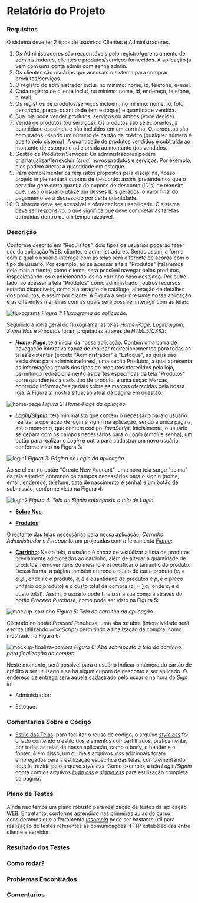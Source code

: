 # Relatório do Projeto

### Requisitos
O sistema deve ter 2 tipos de usuários: Clientes e Administradores.
1. Os Administradores são responsáveis pelo registro/gerenciamento de administradores, clientes e produtos/serviços fornecidos. A aplicação já vem com uma conta admin com senha admin.
2. Os clientes são usuários que acessam o sistema para comprar produtos/serviços.
3. O registro do administrador inclui, no mínimo: nome, id, telefone, e-mail.
4. Cada registro de cliente inclui, no mínimo: nome, id, endereço, telefone, e-mail.
5. Os registros de produtos/serviços incluem, no mínimo: nome, id, foto, descrição, preço, quantidade (em estoque) e quantidade vendida.
6. Sua loja pode vender produtos, serviços ou ambos (você decide).
7. Venda de produtos (ou serviços): Os produtos são selecionados, a quantidade escolhida e são incluídos em um carrinho. Os produtos são comprados usando um número de cartão de crédito (qualquer número é aceito pelo sistema). A quantidade de produtos vendidos é subtraída ao montante de estoque e adicionada ao montante dos vendidos.
8. Gestão de Produtos/Serviços: Os administradores podem criar/atualizar/ler/excluir (crud) novos produtos e serviços. Por exemplo, eles podem alterar a quantidade em estoque.
9. Para complementar os requisitos propostos pela disciplina, nosso projeto implementará cupons de desconto: assim, pretendemos que o servidor gere certa quantia de cupons de desconto (ID's) de maneira que, caso o usuário utilize um desses ID's gerados, o valor final do pagamento será decrescido por certa quantidade.
10. O sistema deve ser acessível e oferecer boa usabilidade. O sistema deve ser responsivo, o que significa que deve completar as tarefas atribuídas dentro de um tempo razoável.

### Descrição

Conforme descrito em "Requisitos", dois tipos de usuários poderão fazer uso da aplicação WEB: clientes e administradores. Sendo assim, a forma com a qual o usuário interage com as telas será diferente de acordo com o tipo de usuário. Por exemplo, ao se acessar a tela "Produtos" (falaremos dela mais a frente) como cliente, será possível navegar pelos produtos, inspecionando-os e adicionando-os no carrinho caso desejado. Por outro lado, ao acessar a tela "Produtos" como administrador, outros recursos estarão disponíveis, como a alteração de catálogo, alteração de detalhes dos produtos, e assim por diante. A Figura a seguir resume nossa aplicação e as diferentes maneiras com as quais será possível interagir com as telas:

![fluxograma](Mockup/fluxograma.png)
*Figura 1: Fluxograma da aplicação.*

Seguindo a ideia geral do fluxograma, as telas *Home-Page*, *Login/Signin*, *Sobre Nos* e *Produtos* foram projetadas através de *HTML5/CSS3*:

* [***Home-Page***](index.html): tela inicial da nossa aplicação. Contém uma barra de navegação interativa capaz de realizar redirecionamentos para todas as telas existentes (exceto "Administrador" e "Estoque", as quais são exclusivas para administradores), uma seção Produtos, a qual apresenta as informações gerais dos tipos de produtos oferecidos pela loja, permitindo redirecionamento às partes específicas da tela "Produtos" correspondentes a cada tipo de produto, e uma seçao Marcas, contendo informações geriais sobre as marcas oferecidas pela nossa loja. A Figura 2 mostra situação atual da página em questão:

![home-page](Mockup/home.png)
*Figura 2: Home-Page da apliação.*

* [***Login/Signin***](login.html): tela minimalista que contém o necessário para o usuário realizar a operação de login e signin na aplicação, sendo a única página, até o momento, que contém código *JavaScript*. Inicialmente, o usuário se depara com os campos necessários para o *Login* (*email* e senha), um botão para realizar o *Login* e outro para cadastrar um novo usuário, conforme visto na Figura 3:

![login1](Mockup/login1.png)
*Figura 3: Página de Login da aplicação.*

Ao se clicar no botão "Create New Account", uma nova tela surge "acima" da tela anterior, contendo os campos necessários para o signin (nome, email, endereço, telefone, data de nascimento e senha) e um botão de submissão, conforme visto na Figura 4:

![login2](Mockup/login2.png)
*Figura 4: Tela de Signin sobreposta a tela de Login.*

* [**Sobre Nos**](sobre-nos.html):

* [**Produtos**](produtos.html): 

O restante das telas necessárias para nossa aplicação, *Carrinho*, *Administrador* e *Estoque* foram projetadas com a ferramenta [*Figma*](https://www.figma.com/):

* [**Carrinho**](https://www.figma.com/file/cm8SJWyryxJUZSV4lrHFSc/Mockup-Cart?node-id=0%3A1&t=FaCFQwI4LvOrOX23-1): Nesta tela, o usuário é capaz de visualizar a lista de produtos previamente adicionados ao carrinho, além de alterar a quantidade de produtos, remover itens do mesmo e especificar o tamanho do produto. Dessa forma, a página também oferece o custo de cada produto ($c_i = q_i . p_i$, onde $i$ é o produto, $q_i$ é a quantidade de produtos e $p_i$ é o preço unitário do produto) e o custo total da compra ($c_t = \sum c_i$, onde $c_t$ é o custo total). Assim, o usuário pode finalizar a sua compra através do botão *Proceed Purchase*, como pode ser visto na Figura 5:

![mockup-carrinho](Mockup/Figma-Cart-Before.png)
*Figura 5: Tela do carrinho da aplicação.*

Clicando no botão *Proceed Purchase*, uma aba se abre (interatividade será escrita utilizando *JavaScript*) permitindo a finalização da compra, como mostrado na Figura 6:

![mockup-finaliza-comora](Mockup/Figma-Cart-After.png)
*Figura 6: Aba sobreposta a tela do carrinho, para finalização da compra*

Neste momento, será possível para o usuário indicar o número do cartão de crédito a ser utilizado e se há algum cupom de desconto a ser aplicado. O endereço de entrega será aquele cadastrado pelo usuário na hora do *Sign In*

* Administrador:

* Estoque: 

### Comentarios Sobre o Código

* [Estilo das Telas](css): para facilitar o reuso de código, o arquivo [*style.css*](css/style.css) foi criado contendo o estilo dos elementos compartilhados, praticamente, por todas as telas da nossa aplicação, como o body, o header e o footer. Além disso, um ou mais arquivos *.css* adicionais foram empregados para a estilização específica das telas, complementando aquela trazida pelo arquivo *style.css*. Como exemplo, a tela *Login/Signin* conta com os arquivos [*login.css*](css/login.css) e [*signin.css*](css/signin.css) para estilização completa da página.

### Plano de Testes

Ainda não temos um plano robusto para realização de testes da aplicação WEB. Entretanto, conforme aprendido nas primeiras aulas do curso, consideramos que a ferramenta [*Insomnia*](https://insomnia.rest) pode ser bastante útil para realização de testes referentes às comunicações HTTP estabelecidas entre cliente e servidor.

### Resultado dos Testes
### Como rodar?
### Problemas Encontrados
### Comentarios
